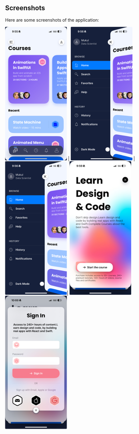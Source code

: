 ## Screenshots

Here are some screenshots of the application:


<img src="Assets/home.jpeg" alt="Home Screen" width="200" /> | <img src="Assets/details.jpeg" alt="Home Screen" width="200" /> |<img src="Assets/details.jpeg" alt="Home Screen" width="200" />|
<img src="Assets/onbaording.jpeg" alt="Home Screen" width="200" />
<img src="Assets/signup.jpeg" alt="Home Screen" width="200" />